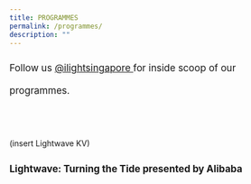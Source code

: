 ```yaml
---
title: PROGRAMMES
permalink: /programmes/
description: ""
---
```

<p style="font-size:17px; line-height:40px">Follow us <a target="_blank" href="https://www.instagram.com/ilightsingapore">@ilightsingapore </a> for inside scoop of our programmes.</p>
<br><br>

(insert Lightwave KV)
<p style="font-size:17px; line-height:40px">
	<b>Lightwave: Turning the Tide presented by Alibaba</b></p>